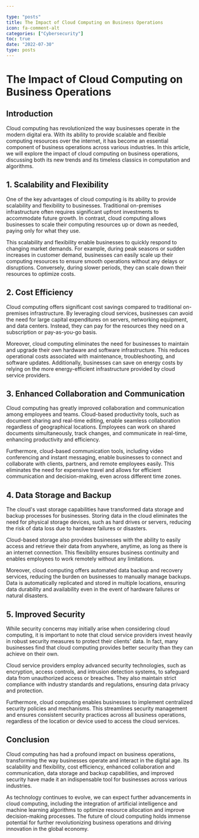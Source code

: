 ```yaml
---

type: "posts"
title: The Impact of Cloud Computing on Business Operations
icon: fa-comment-alt
categories: ["Cybersecurity"]
toc: true
date: "2022-07-30"
type: posts
---
```





# The Impact of Cloud Computing on Business Operations

## Introduction

Cloud computing has revolutionized the way businesses operate in the modern digital era. With its ability to provide scalable and flexible computing resources over the internet, it has become an essential component of business operations across various industries. In this article, we will explore the impact of cloud computing on business operations, discussing both its new trends and its timeless classics in computation and algorithms.

## 1. Scalability and Flexibility

One of the key advantages of cloud computing is its ability to provide scalability and flexibility to businesses. Traditional on-premises infrastructure often requires significant upfront investments to accommodate future growth. In contrast, cloud computing allows businesses to scale their computing resources up or down as needed, paying only for what they use.

This scalability and flexibility enable businesses to quickly respond to changing market demands. For example, during peak seasons or sudden increases in customer demand, businesses can easily scale up their computing resources to ensure smooth operations without any delays or disruptions. Conversely, during slower periods, they can scale down their resources to optimize costs.

## 2. Cost Efficiency

Cloud computing offers significant cost savings compared to traditional on-premises infrastructure. By leveraging cloud services, businesses can avoid the need for large capital expenditures on servers, networking equipment, and data centers. Instead, they can pay for the resources they need on a subscription or pay-as-you-go basis.

Moreover, cloud computing eliminates the need for businesses to maintain and upgrade their own hardware and software infrastructure. This reduces operational costs associated with maintenance, troubleshooting, and software updates. Additionally, businesses can save on energy costs by relying on the more energy-efficient infrastructure provided by cloud service providers.

## 3. Enhanced Collaboration and Communication

Cloud computing has greatly improved collaboration and communication among employees and teams. Cloud-based productivity tools, such as document sharing and real-time editing, enable seamless collaboration regardless of geographical locations. Employees can work on shared documents simultaneously, track changes, and communicate in real-time, enhancing productivity and efficiency.

Furthermore, cloud-based communication tools, including video conferencing and instant messaging, enable businesses to connect and collaborate with clients, partners, and remote employees easily. This eliminates the need for expensive travel and allows for efficient communication and decision-making, even across different time zones.

## 4. Data Storage and Backup

The cloud's vast storage capabilities have transformed data storage and backup processes for businesses. Storing data in the cloud eliminates the need for physical storage devices, such as hard drives or servers, reducing the risk of data loss due to hardware failures or disasters.

Cloud-based storage also provides businesses with the ability to easily access and retrieve their data from anywhere, anytime, as long as there is an internet connection. This flexibility ensures business continuity and enables employees to work remotely without any limitations.

Moreover, cloud computing offers automated data backup and recovery services, reducing the burden on businesses to manually manage backups. Data is automatically replicated and stored in multiple locations, ensuring data durability and availability even in the event of hardware failures or natural disasters.

## 5. Improved Security

While security concerns may initially arise when considering cloud computing, it is important to note that cloud service providers invest heavily in robust security measures to protect their clients' data. In fact, many businesses find that cloud computing provides better security than they can achieve on their own.

Cloud service providers employ advanced security technologies, such as encryption, access controls, and intrusion detection systems, to safeguard data from unauthorized access or breaches. They also maintain strict compliance with industry standards and regulations, ensuring data privacy and protection.

Furthermore, cloud computing enables businesses to implement centralized security policies and mechanisms. This streamlines security management and ensures consistent security practices across all business operations, regardless of the location or device used to access the cloud services.

## Conclusion

Cloud computing has had a profound impact on business operations, transforming the way businesses operate and interact in the digital age. Its scalability and flexibility, cost efficiency, enhanced collaboration and communication, data storage and backup capabilities, and improved security have made it an indispensable tool for businesses across various industries.

As technology continues to evolve, we can expect further advancements in cloud computing, including the integration of artificial intelligence and machine learning algorithms to optimize resource allocation and improve decision-making processes. The future of cloud computing holds immense potential for further revolutionizing business operations and driving innovation in the global economy.